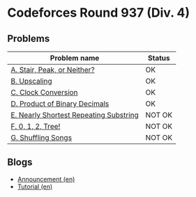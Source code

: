 # Codeforces Round 937 (Div. 4)

## Problems

|Problem name|Status|
|------------|---------|
| [A. Stair, Peak, or Neither?](problems/A._Stair,_Peak,_or_Neither_.md)|OK|
| [B. Upscaling](problems/B._Upscaling.md)|OK|
| [C. Clock Conversion](problems/C._Clock_Conversion.md)|OK|
| [D. Product of Binary Decimals](problems/D._Product_of_Binary_Decimals.md)|OK|
| [E. Nearly Shortest Repeating Substring](problems/E._Nearly_Shortest_Repeating_Substring.md)|NOT OK|
| [F. 0, 1, 2, Tree!](problems/F._0,_1,_2,_Tree!.md)|NOT OK|
| [G. Shuffling Songs](problems/G._Shuffling_Songs.md)|NOT OK|
## Blogs

- [Announcement (en)](blogs/Announcement_(en).md)
- [Tutorial (en)](blogs/Tutorial_(en).md)
